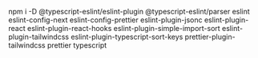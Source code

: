 npm i -D @typescript-eslint/eslint-plugin @typescript-eslint/parser eslint eslint-config-next eslint-config-prettier eslint-plugin-jsonc eslint-plugin-react eslint-plugin-react-hooks eslint-plugin-simple-import-sort eslint-plugin-tailwindcss eslint-plugin-typescript-sort-keys prettier-plugin-tailwindcss prettier typescript
